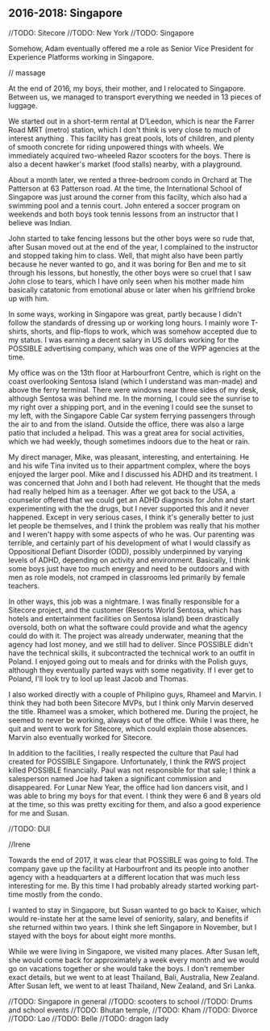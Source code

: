 ## 2016-2018: Singapore



//TODO: Sitecore
//TODO: New York
//TODO: Singapore


Somehow, Adam eventually offered me a role as Senior Vice President for Experience Platforms working in Singapore. 


// massage


At the end of 2016, my boys, their mother, and I relocated to Singapore. Between us, we managed to transport everything we needed in 13 pieces of luggage. 

We started out in a short-term rental at D’Leedon, which is near the Farrer Road MRT (metro) station, which I don't think is very close to much of interest anything . This facility has great pools, lots of children, and plenty of smooth concrete for riding unpowered things with wheels. We immediately acquired two-wheeled Razor scooters for the boys. There is also a decent hawker's market (food stalls) nearby, with a playground.

About a month later, we rented a three-bedroom condo in Orchard at The Patterson at 63 Patterson road. At the time, the International School of Singapore was just around the corner from this facilty, which also had a swimming pool and a tennis court. John entered a soccer program on weekends and both boys took tennis lessons from an instructor that I believe was Indian.

John started to take fencing lessons but the other boys were so rude that, after Susan moved out at the end of the year, I complained to the instructor and stopped taking him to class. Well, that might also have been partly because he never wanted to go, and it was boring for Ben and me to sit through his lessons, but honestly, the other boys were so cruel that I saw John close to tears, which I have only seen when his mother made him basically catatonic from emotional abuse or later when his girlfriend broke up with him.

In some ways, working in Singapore was great, partly because I didn't follow the standards of dressing up or working long hours. I mainly wore T-shirts, shorts, and flip-flops to work, which was somehow accepted due to my status. I was earning a decent salary in US dollars working for the POSSIBLE advertising company, which was one of the WPP agencies at the time.

My office was on the 13th floor at Harbourfront Centre, which is right on the coast overlooking Sentosa Island (which I understand was man-made) and above the ferry terminal. There were windows near three sides of my desk, although Sentosa was behind me. In the morning, I could see the sunrise to my right over a shipping port, and in the evening I could see the sunset to my left, with the Singapore Cable Car system ferrying passengers through the air to and from the island. Outside the office, there was also a large patio that included a helipad. This was a great area for social activities, which we had weekly, though sometimes indoors due to the heat or rain. 

My direct manager, Mike, was pleasant, interesting, and entertaining. He and his wife Tina invited us to their appartment complex, where the boys enjoyed the larger pool. Mike and I discussed his ADHD and its treatment. I was concerned that John and I both had relevent. He thought that the meds had really helped him as a teenager. After we got back to the USA, a counselor offered that we could get an ADHD diagnosis for John and start experimenting with the the drugs, but I never supported this and it never happened. Except in very serious cases, I think it's generally better to just let people be themselves, and I think the problem was really that his mother and I weren't happy with some aspects of who he was. Our parenting was terrible, and certainly part of his development of what I would classify as Oppositional Defiant Disorder (ODD), possibly underpinned by varying levels of ADHD, depending on activity and environment. Basically, I think some boys just have too much energy and need to be outdoors and with men as role models, not cramped in classrooms led primarily by female teachers. 

In other ways, this job was a nightmare. I was finally responsible for a Sitecore project, and the customer (Resorts World Sentosa, which has hotels and entertainment facilities on Sentosa island)  been drastically oversold, both on what the software could provide and what the agency could do with it. The project was already underwater, meaning that the agency had lost money, and we still had to deliver. Since POSSIBLE didn't have the technical skills, it subcontracted the technical work to an outfit in Poland. I enjoyed going out to meals and for drinks with the Polish guys, although they eventually parted ways with some negativity. If I ever get to Poland, I'll look try to lool up least Jacob and Thomas.

I also worked directly with a couple of Philipino guys, Rhameel and Marvin. I think they had both been Sitecore MVPs, but I think only Marvin deserved the title. Rhameel was a smoker, which bothered me. During the project, he seemed to never be working, always out of the office. While I was there, he quit and went to work for Sitecore, which could explain those absences. Marvin also eventually worked for Sitecore.

In addition to the facilities, I really respected the culture that Paul had created for POSSIBLE Singapore. Unfortunately, I think the RWS project killed POSSIBLE financially. Paul was not responsible for that sale; I think a salesperson named Joe had taken a significant commission and disappeared. For Lunar New Year, the office had lion dancers visit, and I was able to bring my boys for that event. I think they were 6 and 8 years old at the time, so this was pretty exciting for them, and also a good experience for me and Susan.

//TODO: DUI

//Irene

Towards the end of 2017, it was clear that POSSIBLE was going to fold. The company gave up the facility at Harbourfront and its people into another agency with a headquarters at a different location that was much less interesting for me. By this time I had probably already started working part-time mostly from the condo.

I wanted to stay in Singapore, but Susan wanted to go back to Kaiser, which would re-instate her at the same level of seniority, salary, and benefits if she returned within two years. I think she left Singapore in November, but I stayed with the boys for about eight more months.

While we were living in Singapore, we visited many places. After Susan left, she would come back for approximately a week every month and we would go on vacations together or she would take the boys. I don't remember exact details, but we went to at least Thailand, Bali, Australia, New Zealand. After Susan left, we went to at least Thailand, New Zealand, and Sri Lanka.

//TODO: Singapore in general
//TODO: scooters to school
//TODO: Drums and school events
//TODO: Bhutan temple, 
//TODO: Kham
//TODO: Divorce
//TODO: Lao
//TODO: Belle
//TODO: dragon lady